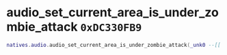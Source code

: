# audio_set_current_area_is_under_zombie_attack `0xDC330FB9`

```lua
natives.audio.audio_set_current_area_is_under_zombie_attack(_unk0 --[[ integer ]])
```